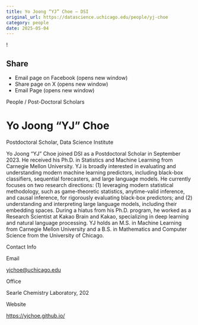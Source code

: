 ```yaml
---
title: Yo Joong “YJ” Choe – DSI
original_url: https://datascience.uchicago.edu/people/yj-choe
category: people
date: 2025-05-04
---
```


<!-- Table-like structure detected -->

!

## Share

* Email page on Facebook (opens new window)
* Share page on X (opens new window)
* Email Page (opens new window)

<!-- Table-like structure detected -->

People / Post-Doctoral Scholars

# Yo Joong “YJ” Choe

Postdoctoral Scholar, Data Science Institute

Yo Joong “YJ” Choe joined DSI as a Postdoctoral Scholar in September 2023. He received his Ph.D. in Statistics and Machine Learning from Carnegie Mellon University. YJ is broadly interested in evaluating and understanding modern machine learning predictors, including black-box classifiers, sequential forecasters, and large language models. He currently focuses on two research directions: (1) leveraging modern statistical methodology, such as game-theoretic statistics, anytime-valid inference, and causal inference, for rigorously evaluating black-box predictors; and (2) understanding and interpreting large language models, including their embedding spaces. During a hiatus from his Ph.D. program, he worked as a Research Scientist at Kakao Brain and Kakao, specializing in deep learning and natural language processing. YJ holds an M.S. in Machine Learning from Carnegie Mellon University and a B.S. in Mathematics and Computer Science from the University of Chicago.

Contact Info

Email

[yjchoe@uchicago.edu](mailto:yjchoe@uchicago.edu)

Office

Searle Chemistry Laboratory, 202

Website

<https://yjchoe.github.io/>